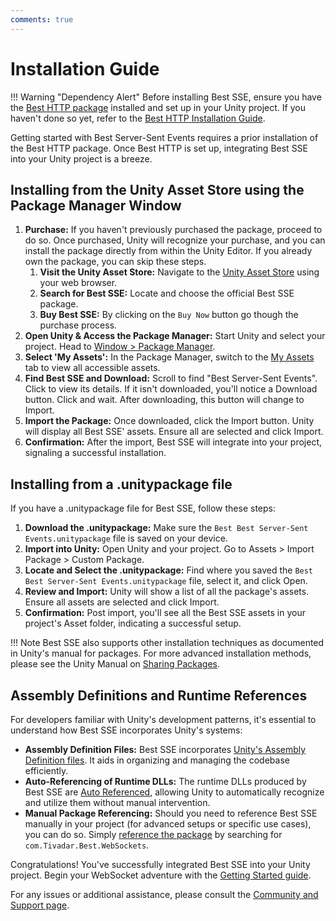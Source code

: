 ```yaml
---
comments: true
---
```


# Installation Guide

!!! Warning "Dependency Alert"
    Before installing Best SSE, ensure you have the [Best HTTP package](../HTTP/index.md) installed and set up in your Unity project. 
    If you haven't done so yet, refer to the [Best HTTP Installation Guide](../HTTP/installation.md).

Getting started with Best Server-Sent Events requires a prior installation of the Best HTTP package. Once Best HTTP is set up, integrating Best SSE into your Unity project is a breeze.

## Installing from the Unity Asset Store using the Package Manager Window

1. **Purchase:** If you haven't previously purchased the package, proceed to do so. Once purchased, Unity will recognize your purchase, and you can install the package directly from within the Unity Editor. If you already own the package, you can skip these steps.
    1. **Visit the Unity Asset Store:** Navigate to the [Unity Asset Store](https://assetstore.unity.com/publishers/4137?aid=1101lfX8E) using your web browser.
    2. **Search for Best SSE:** Locate and choose the official Best SSE package.
    3. **Buy Best SSE:** By clicking on the `Buy Now` button go though the purchase process.
2. **Open Unity & Access the Package Manager:** Start Unity and select your project. Head to [Window > Package Manager](https://docs.unity3d.com/Manual/upm-ui.html).
3. **Select 'My Assets':** In the Package Manager, switch to the [My Assets](https://docs.unity3d.com/Manual/upm-ui-import.html) tab to view all accessible assets.
4. **Find Best SSE and Download:** Scroll to find "Best Server-Sent Events". Click to view its details. If it isn't downloaded, you'll notice a Download button. Click and wait. After downloading, this button will change to Import.
5. **Import the Package:** Once downloaded, click the Import button. Unity will display all Best SSE' assets. Ensure all are selected and click Import.
6. **Confirmation:** After the import, Best SSE will integrate into your project, signaling a successful installation.

## Installing from a .unitypackage file

If you have a .unitypackage file for Best SSE, follow these steps:

1. **Download the .unitypackage:** Make sure the `Best Best Server-Sent Events.unitypackage` file is saved on your device. 
2. **Import into Unity:** Open Unity and your project. Go to Assets > Import Package > Custom Package.
3. **Locate and Select the .unitypackage:** Find where you saved the `Best Best Server-Sent Events.unitypackage` file, select it, and click Open.
4. **Review and Import:** Unity will show a list of all the package's assets. Ensure all assets are selected and click Import.
5. **Confirmation:** Post import, you'll see all the Best SSE assets in your project's Asset folder, indicating a successful setup.

!!! Note
    Best SSE also supports other installation techniques as documented in Unity's manual for packages. For more advanced installation methods, please see the Unity Manual on [Sharing Packages](https://docs.unity3d.com/Manual/cus-share.html).

## Assembly Definitions and Runtime References
For developers familiar with Unity's development patterns, it's essential to understand how Best SSE incorporates Unity's systems:

- **Assembly Definition Files:** Best SSE incorporates [Unity's Assembly Definition files](https://docs.unity3d.com/Manual/ScriptCompilationAssemblyDefinitionFiles.html). It aids in organizing and managing the codebase efficiently.
- **Auto-Referencing of Runtime DLLs:** The runtime DLLs produced by Best SSE are [Auto Referenced](https://docs.unity3d.com/Manual/class-AssemblyDefinitionImporter.html), allowing Unity to automatically recognize and utilize them without manual intervention.
- **Manual Package Referencing:** Should you need to reference Best SSE manually in your project (for advanced setups or specific use cases), you can do so. Simply [reference the package](https://docs.unity3d.com/Manual/ScriptCompilationAssemblyDefinitionFiles.html#reference-another-assembly) by searching for `com.Tivadar.Best.WebSockets`.

Congratulations! You've successfully integrated Best SSE into your Unity project. Begin your WebSocket adventure with the [Getting Started guide](getting-started/index.md).

For any issues or additional assistance, please consult the [Community and Support page](../Shared/support.md).